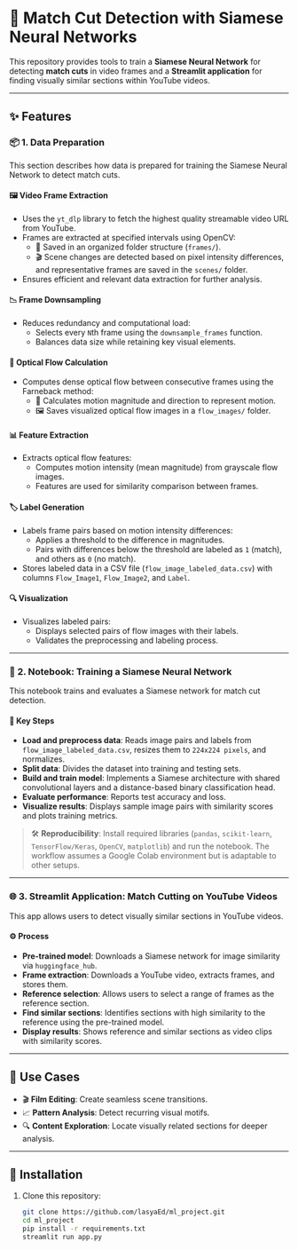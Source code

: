 # 🎥 Match Cut Detection with Siamese Neural Networks

This repository provides tools to train a **Siamese Neural Network** for detecting **match cuts** in video frames and a **Streamlit application** for finding visually similar sections within YouTube videos.

---

## ✨ Features

### 📦 **1. Data Preparation**

This section describes how data is prepared for training the Siamese Neural Network to detect match cuts.

#### 🖼️ **Video Frame Extraction**
- Uses the `yt_dlp` library to fetch the highest quality streamable video URL from YouTube.
- Frames are extracted at specified intervals using OpenCV:
  - 📁 Saved in an organized folder structure (`frames/`).
  - 🎬 Scene changes are detected based on pixel intensity differences, and representative frames are saved in the `scenes/` folder.
- Ensures efficient and relevant data extraction for further analysis.

#### 📉 **Frame Downsampling**
- Reduces redundancy and computational load:
  - Selects every `N`th frame using the `downsample_frames` function.
  - Balances data size while retaining key visual elements.

#### 🌊 **Optical Flow Calculation**
- Computes dense optical flow between consecutive frames using the Farneback method:
  - 🌟 Calculates motion magnitude and direction to represent motion.
  - 🖼️ Saves visualized optical flow images in a `flow_images/` folder.

#### 📊 **Feature Extraction**
- Extracts optical flow features:
  - Computes motion intensity (mean magnitude) from grayscale flow images.
  - Features are used for similarity comparison between frames.

#### 🏷️ **Label Generation**
- Labels frame pairs based on motion intensity differences:
  - Applies a threshold to the difference in magnitudes.
  - Pairs with differences below the threshold are labeled as `1` (match), and others as `0` (no match).
- Stores labeled data in a CSV file (`flow_image_labeled_data.csv`) with columns `Flow_Image1`, `Flow_Image2`, and `Label`.

#### 🔍 **Visualization**
- Visualizes labeled pairs:
  - Displays selected pairs of flow images with their labels.
  - Validates the preprocessing and labeling process.

---

### 🧠 **2. Notebook: Training a Siamese Neural Network**

This notebook trains and evaluates a Siamese network for match cut detection.

#### 🔑 **Key Steps**
- **Load and preprocess data**: Reads image pairs and labels from `flow_image_labeled_data.csv`, resizes them to `224x224 pixels`, and normalizes.
- **Split data**: Divides the dataset into training and testing sets.
- **Build and train model**: Implements a Siamese architecture with shared convolutional layers and a distance-based binary classification head.
- **Evaluate performance**: Reports test accuracy and loss.
- **Visualize results**: Displays sample image pairs with similarity scores and plots training metrics.

> 🛠️ **Reproducibility**: Install required libraries (`pandas`, `scikit-learn`, `TensorFlow/Keras`, `OpenCV`, `matplotlib`) and run the notebook. The workflow assumes a Google Colab environment but is adaptable to other setups.

---

### 🌐 **3. Streamlit Application: Match Cutting on YouTube Videos**

This app allows users to detect visually similar sections in YouTube videos.

#### ⚙️ **Process**
- **Pre-trained model**: Downloads a Siamese network for image similarity via `huggingface_hub`.
- **Frame extraction**: Downloads a YouTube video, extracts frames, and stores them.
- **Reference selection**: Allows users to select a range of frames as the reference section.
- **Find similar sections**: Identifies sections with high similarity to the reference using the pre-trained model.
- **Display results**: Shows reference and similar sections as video clips with similarity scores.

---

## 🎯 Use Cases

- 🎬 **Film Editing**: Create seamless scene transitions.
- 📈 **Pattern Analysis**: Detect recurring visual motifs.
- 🔍 **Content Exploration**: Locate visually related sections for deeper analysis.

---

## 🚀 Installation

1. Clone this repository:
   ```bash
   git clone https://github.com/lasyaEd/ml_project.git
   cd ml_project
   pip install -r requirements.txt
   streamlit run app.py
